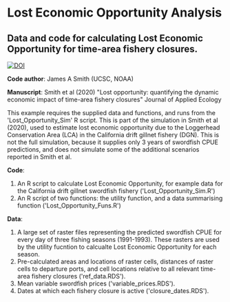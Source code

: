 # Lost Economic Opportunity Analysis
## Data and code for calculating Lost Economic Opportunity for time-area fishery closures.
[![DOI](https://zenodo.org/badge/222999389.svg)](https://zenodo.org/badge/latestdoi/222999389)

**Code author**: James A Smith (UCSC, NOAA)

**Manuscript**: Smith et al (2020) "Lost opportunity: quantifying the dynamic economic impact of time-area fishery closures" Journal of Applied Ecology

This example requires the supplied data and functions, and runs from the 'Lost_Opportunity_Sim' R script.
This is part of the simulation in Smith et al (2020), used to estimate lost economic opportunity due to the Loggerhead Conservation Area (LCA) in the California drift gillnet fishery (DGN). This is not the full simulation, because it supplies only 3 years of swordfish CPUE predictions, and does not simulate some of the additional scenarios reported in Smith et al.

**Code**: 
1) An R script to calculate Lost Economic Opportunity, for example data for the California drift gillnet swordfish fishery ('Lost_Opportunity_Sim.R')
2) An R script of two functions: the utility function, and a data summarising function ('Lost_Opportunity_Funs.R')

**Data**: 
1) A large set of raster files representing the predicted swordfish CPUE for every day of three fishing seasons (1991-1993). These rasters are used by the utility fucntion to calcualte Lost Economic Opportunity for each season.
2) Pre-calculated areas and locations of raster cells, distances of raster cells to departure ports, and cell locations relative to all relevant time-area fishery closures ('ref_data.RDS').
3) Mean variable swordfish prices ('variable_prices.RDS').
4) Dates at which each fishery closure is active ('closure_dates.RDS').
